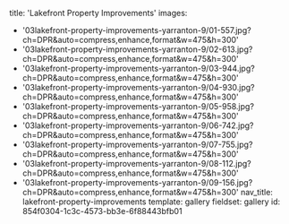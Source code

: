 title: 'Lakefront Property Improvements'
images:
  - '03lakefront-property-improvements-yarranton-9/01-557.jpg?ch=DPR&auto=compress,enhance,format&w=475&h=300'
  - '03lakefront-property-improvements-yarranton-9/02-613.jpg?ch=DPR&auto=compress,enhance,format&w=475&h=300'
  - '03lakefront-property-improvements-yarranton-9/03-944.jpg?ch=DPR&auto=compress,enhance,format&w=475&h=300'
  - '03lakefront-property-improvements-yarranton-9/04-930.jpg?ch=DPR&auto=compress,enhance,format&w=475&h=300'
  - '03lakefront-property-improvements-yarranton-9/05-958.jpg?ch=DPR&auto=compress,enhance,format&w=475&h=300'
  - '03lakefront-property-improvements-yarranton-9/06-742.jpg?ch=DPR&auto=compress,enhance,format&w=475&h=300'
  - '03lakefront-property-improvements-yarranton-9/07-755.jpg?ch=DPR&auto=compress,enhance,format&w=475&h=300'
  - '03lakefront-property-improvements-yarranton-9/08-112.jpg?ch=DPR&auto=compress,enhance,format&w=475&h=300'
  - '03lakefront-property-improvements-yarranton-9/09-156.jpg?ch=DPR&auto=compress,enhance,format&w=475&h=300'
nav_title: lakefront-property-improvements
template: gallery
fieldset: gallery
id: 854f0304-1c3c-4573-bb3e-6f88443bfb01
